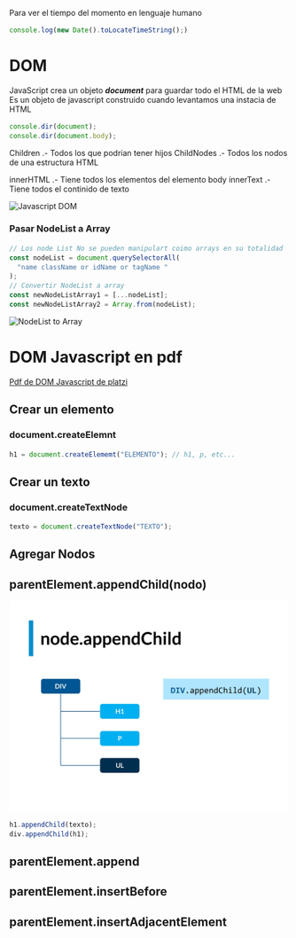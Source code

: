 Para ver el tiempo del momento en lenguaje humano

```javascript
console.log(new Date().toLocateTimeString();)
```

# DOM

JavaScript crea un objeto **_document_** para guardar todo el HTML de la web
Es un objeto de javascript construido cuando levantamos una instacia de HTML

```javascript
console.dir(document);
console.dir(document.body);
```

Children .- Todos los que podrian tener hijos
ChildNodes .- Todos los nodos de una estructura HTML

innerHTML .- Tiene todos los elementos del elemento body
innerText .- Tiene todos el continido de texto

![Javascript DOM](https://static.platzi.com/media/user_upload/Ei2AUiIVgAM9th--5a3f8bb6-c2ef-4f67-8e07-8b328ff0cf5d.jpg)

### Pasar NodeList a Array

```javascript
// Los node List No se pueden manipulart coimo arrays en su totalidad
const nodeList = document.querySelectorAll(
  "name className or idName or tagName "
);
// Convertir NodeList a array
const newNodeListArray1 = [...nodeList];
const newNodeListArray2 = Array.from(nodeList);
```

![NodeList to Array](https://static.platzi.com/media/user_upload/class_2-952bbac5-15e7-4374-bcbd-1b8419b5e287.jpg)

# DOM Javascript en pdf

[Pdf de DOM Javascript de platzi](https://wilcahuaya.netlify.app/pdf/javascript_platzi.pdf)

## Crear un elemento

### document.createElemnt

```javascript
h1 = document.createElememt("ELEMENTO"); // h1, p, etc...
```

## Crear un texto

### document.createTextNode

```javascript
texto = document.createTextNode("TEXTO");
```

## Agregar Nodos

## parentElement.appendChild(nodo)

![appenChild](../../../img/notes/javascript/23.jpg)

```javascript
h1.appendChild(texto);
div.appendChild(h1);
```

## parentElement.append

## parentElement.insertBefore

## parentElement.insertAdjacentElement
